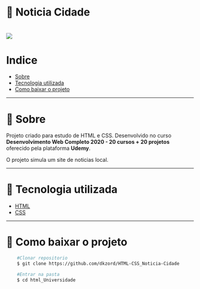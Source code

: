 # 📰 Noticia Cidade

<h1>
    <img src="https://ik.imagekit.io/dkzord/noticia-cidade_McdMAzKxdC.PNG">
</h1>

# Indice
- [Sobre](#-sobre)
- [Tecnologia utilizada](#-tecnologia-utilizada)
- [Como baixar o projeto](#-como-baixar-o-projeto)
---


# 📜 Sobre

Projeto criado para estudo de HTML e CSS. Desenvolvido no curso **Desenvolvimento Web Completo 2020 - 20 cursos + 20 projetos** oferecido pela plataforma **Udemy**.

O projeto simula um site de noticias local.

---

# 📘 Tecnologia utilizada

- [HTML](https://www.w3schools.com/html/)
- [CSS](https://www.w3schools.com/css/)

---

# 📁 Como baixar o projeto

```bash
    #Clonar repositorio
    $ git clone https://github.com/dkzord/HTML-CSS_Noticia-Cidade

    #Entrar na pasta
    $ cd html_Universidade
```